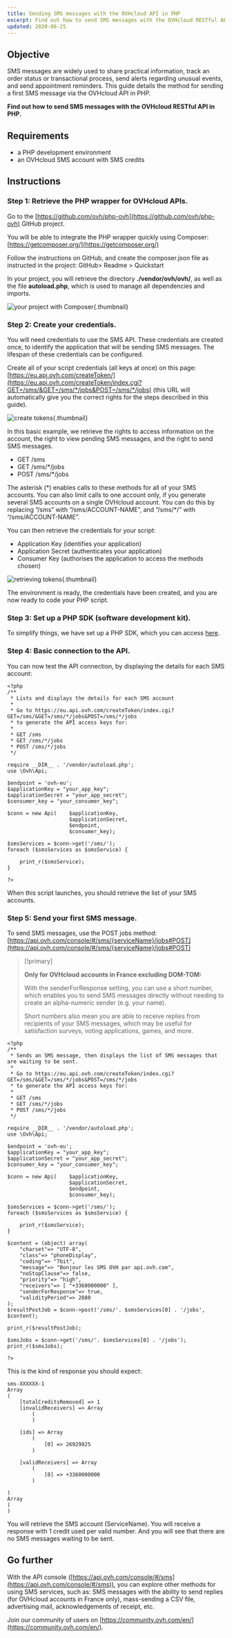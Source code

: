 ```yaml
---
title: Sending SMS messages with the OVHcloud API in PHP
excerpt: Find out how to send SMS messages with the OVHcloud RESTful API in PHP
updated: 2020-06-25
---
```


## Objective

SMS messages are widely used to share practical information, track an order status or transactional process, send alerts regarding unusual events, and send appointment reminders. This guide details the method for sending a first SMS message via the OVHcloud API in PHP. 

**Find out how to send SMS messages with the OVHcloud RESTful API in PHP.**

## Requirements

- a PHP development environment
- an OVHcloud SMS account with SMS credits

## Instructions

### Step 1: Retrieve the PHP wrapper for OVHcloud APIs.

Go to the [https://github.com/ovh/php-ovh](https://github.com/ovh/php-ovh) GitHub project.

You will be able to integrate the PHP wrapper quickly using Composer: [https://getcomposer.org/](https://getcomposer.org/)

Follow the instructions on GitHub, and create the composer.json file as instructed in the project:
GitHub> Readme > Quickstart

In your project, you will retrieve the directory <b>./vendor/ovh/ovh/</b>, as well as the file <b>autoload.php</b>, which is used to manage all dependencies and imports.

![your project with Composer](images/img_2450.jpg){.thumbnail}

### Step 2: Create your credentials.

You will need credentials to use the SMS API. These credentials are created once, to identify the application that will be sending SMS messages. The lifespan of these credentials can be configured.

Create all of your script credentials (all keys at once) on this page:
[https://eu.api.ovh.com/createToken/](https://eu.api.ovh.com/createToken/index.cgi?GET=/sms/&GET=/sms/*/jobs&POST=/sms/*/jobs) (this URL will automatically give you the correct rights for the steps described in this guide).

![create tokens](images/img_2451.jpg){.thumbnail}

In this basic example, we retrieve the rights to access information on the account, the right to view pending SMS messages, and the right to send SMS messages. 

- GET /sms
- GET /sms/\*/jobs
- POST /sms/\*/jobs

The asterisk (\*) enables calls to these methods for all of your SMS accounts. You can also limit calls to one account only, if you generate several SMS accounts on a single OVHcloud account. You can do this by replacing “/sms” with “/sms/ACCOUNT-NAME”, and  “/sms/\*/” with “/sms/ACCOUNT-NAME”.

You can then retrieve the credentials for your script:

- Application Key (identifies your application)
- Application Secret (authenticates your application)
- Consumer Key (authorises the application to access the methods chosen)

![retrieving tokens](images/img_2452.jpg){.thumbnail}

The environment is ready, the credentials have been created, and you are now ready to code your PHP script.

### Step 3: Set up a PHP SDK (software development kit).

To simplify things, we have set up a PHP SDK, which you can access [here](https://github.com/ovh/php-ovh-sms).

### Step 4: Basic connection to the API.

You can now test the API connection, by displaying the details for each SMS account:

```
<?php
/**
 * Lists and displays the details for each SMS account
 * 
 * Go to https://eu.api.ovh.com/createToken/index.cgi?GET=/sms/&GET=/sms/*/jobs&POST=/sms/*/jobs
 * to generate the API access keys for:
 *
 * GET /sms
 * GET /sms/*/jobs
 * POST /sms/*/jobs
 */

require __DIR__ . '/vendor/autoload.php';
use \Ovh\Api;

$endpoint = 'ovh-eu';
$applicationKey = "your_app_key";
$applicationSecret = "your_app_secret";
$consumer_key = "your_consumer_key";

$conn = new Api(    $applicationKey,
                    $applicationSecret,
                    $endpoint,
                    $consumer_key);
     
$smsServices = $conn->get('/sms/');
foreach ($smsServices as $smsService) {

    print_r($smsService);
}

?>
```

When this script launches, you should retrieve the list of your SMS accounts.

### Step 5: Send your first SMS message.

To send SMS messages, use the POST jobs method: [https://api.ovh.com/console/#/sms/{serviceName}/jobs#POST](https://api.ovh.com/console/#/sms/{serviceName}/jobs#POST)

> [!primary]
>
> **Only for OVHcloud accounts in France excluding DOM-TOM:**
> 
> With the senderForResponse setting, you can use a short number, which enables you to send SMS messages directly without needing to create an alpha-numeric sender (e.g. your name).
> 
> Short numbers also mean you are able to receive replies from recipients of your SMS messages, which may be useful for satisfaction surveys, voting applications, games, and more.
>
>

```
<?php
/**
 * Sends an SMS message, then displays the list of SMS messages that are waiting to be sent.
 * 
 * Go to https://eu.api.ovh.com/createToken/index.cgi?GET=/sms/&GET=/sms/*/jobs&POST=/sms/*/jobs
 * to generate the API access keys for:
 *
 * GET /sms
 * GET /sms/*/jobs
 * POST /sms/*/jobs
 */

require __DIR__ . '/vendor/autoload.php';
use \Ovh\Api;

$endpoint = 'ovh-eu';
$applicationKey = "your_app_key";
$applicationSecret = "your_app_secret";
$consumer_key = "your_consumer_key";

$conn = new Api(    $applicationKey,
                    $applicationSecret,
                    $endpoint,
                    $consumer_key);
     
$smsServices = $conn->get('/sms/');
foreach ($smsServices as $smsService) {

    print_r($smsService);
}

$content = (object) array(
	"charset"=> "UTF-8",
	"class"=> "phoneDisplay",
	"coding"=> "7bit",
	"message"=> "Bonjour les SMS OVH par api.ovh.com",
	"noStopClause"=> false,
	"priority"=> "high",
	"receivers"=> [ "+3360000000" ],
	"senderForResponse"=> true,
	"validityPeriod"=> 2880
);
$resultPostJob = $conn->post('/sms/'. $smsServices[0] . '/jobs', $content);

print_r($resultPostJob);

$smsJobs = $conn->get('/sms/'. $smsServices[0] . '/jobs');
print_r($smsJobs);
        
?>
```

This is the kind of response you should expect:

```
sms-XXXXXX-1
Array
(
    [totalCreditsRemoved] => 1
    [invalidReceivers] => Array
        (
        )

    [ids] => Array
        (
            [0] => 26929925
        )

    [validReceivers] => Array
        (
            [0] => +3360000000
        )

)
Array
(
)
```

You will retrieve the SMS account (ServiceName). You will receive a response with 1 credit used per valid number. And you will see that there are no SMS messages waiting to be sent.

## Go further

With the API console ([https://api.ovh.com/console/#/sms](https://api.ovh.com/console/#/sms)), you can explore other methods for using SMS services, such as: SMS messages with the ability to send replies (for OVHcloud accounts in France only), mass-sending a CSV file, advertising mail, acknowledgements of receipt, etc.

Join our community of users on [https://community.ovh.com/en/](https://community.ovh.com/en/).

